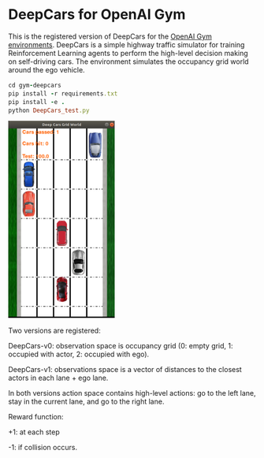 # DeepCars for OpenAI Gym

This is the registered version of DeepCars for the [OpenAI Gym](https://github.com/openai/gym) [environments](https://github.com/openai/gym/tree/master/gym/envs). DeepCars is a simple highway traffic simulator for training Reinforcement Learning agents to perform the high-level decision making on self-driving cars. The environment simulates the occupancy grid world around the ego vehicle.


```ruby
cd gym-deepcars  
pip install -r requirements.txt
pip install -e .
python DeepCars_test.py
```
![DeepCars](gym_deepcars/envs/assets/DeepCars_Screen.png)

Two versions are registered:
 
DeepCars-v0: observation space is occupancy grid (0: empty grid, 1: occupied with actor, 2: occupied with ego).

DeepCars-v1: observations space is a vector of distances to the closest actors in each lane + ego lane.

In both versions action space contains high-level actions: go to the left lane, stay in the current lane, and go to the right lane.

Reward function:

+1: at each step

-1: if collision occurs.
